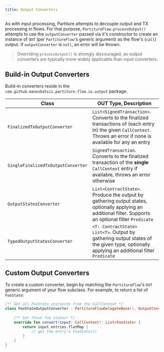 ```yaml
---
title: Output Converters
---
```



As with input processing, Partiture attempts to decouple output and TX 
processing in flows. For that purpose, `PartitureFlow.processOutput()` 
attempts to use the `outputConverter` passed via it's constructor to 
create an instance of `OUT` (per `PartitureFlow`'s generic argument) 
as the flow's (`call`) output. If `outputConverter` is `null`, 
an error will be thrown.

> Overriding `processOutput()` is strongly discouraged, as output converters 
are typically more widely applicable than input converters. 

## Build-in Output Converters

Build-in converters reside in the `com.github.manosbatsis.partiture.flow.io.output` package.

| Class			                   	   	| OUT Type, Description                                                                                                                              					|
|-------------------------------------- | ----------------------------------------------------------------------------------------------------------------------------------------------------------------------|
| `FinalizedTxOutputConverter` 	    	| `List<SignedTransaction>`. Converts to the finalized transactions of (each entry in) the given `CallContext`. Throws an error if none is available for any an entry	|
| `SingleFinalizedTxOutputConverter`	| `SignedTransaction`. Converts to the finalized transaction of the __single__ `CallContext` entry if available, throws an error otherwise								|
| `OutputStatesConverter`				| `List<ContractState>`. Produce the output by gathering output states,  optionally applying an additional filter. Supports an optional filter `Predicate`						|
| `TypedOutputStatesConverter`			| `<T: ContractState> List<T>`. Output by gathering output states of the given type, optionally applying an additional filter `Predicate`								|


## Custom Output Converters
 
To create a custom converter, begin by matching the `PartitureFlow`'s `OUT` 
generic argument of your flow subclass. For example, to return a list of `FooState`:

```kotlin
/** Get all FooState instances from the CallContext */
class FooStateOutputConverter : PartitureFlowDelegateBase(), OutputConverter<List<FooState>> {
		
	/** Get those foo states! */
    override fun convert(input: CallContext): List<FooState> {
        return input.entries.flatMap {
        	// get the entry's FooState(s)
        }
    }
}
```

